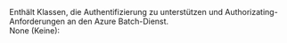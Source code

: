 <Namespace Name="Microsoft.Azure.Batch.Auth">
  <Docs>
    <summary>Enthält Klassen, die Authentifizierung zu unterstützen und Authorizating-Anforderungen an den Azure Batch-Dienst.</summary> 
    <remarks>None (Keine):</remarks>
  </Docs>
</Namespace>
